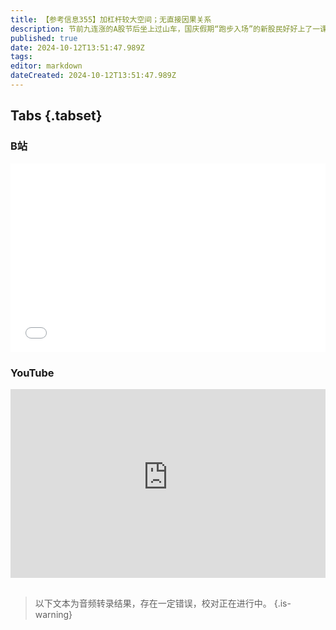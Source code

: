 ```yaml
---
title: 【参考信息355】加杠杆较大空间；无直接因果关系
description: 节前九连涨的A股节后坐上过山车，国庆假期“跑步入场”的新股民好好上了一课。8日发改委没说具体财政刺激金额，今天财政部也没说，但一些明确的增量政策充满想象，比如将出台近年来支持化债力度最大措施，财政部表示中央财政还有较大的举债空间和赤字提升空间。楼市金九没了，但银十开局保住了，西宁烂尾楼业主起诉房管局，官司一赢一输。沈阳又有两条有轨电车线路要停运，六条停了一半。中央编办透露97个人口小县完成机构改革。
published: true
date: 2024-10-12T13:51:47.989Z
tags: 
editor: markdown
dateCreated: 2024-10-12T13:51:47.989Z
---
```


## Tabs {.tabset}
### B站
<div style="position: relative; padding: 30% 45%;">
<iframe style="position: absolute; width: 100%; height: 100%; left: 0; top: 0;" src="//player.bilibili.com/player.html?&bvid=BV1ZV28YBE6Y&page=1&as_wide=1&high_quality=1&danmaku=1&autoplay=0" scrolling="no" border="0" frameborder="no" framespacing="0" allowfullscreen="true"></iframe>
</div>

### YouTube
<div style="position: relative; padding: 30% 45%;">
<iframe style="position: absolute; top: 0; left: 0; width: 100%; height: 100%;" src="https://www.youtube-nocookie.com/embed/YouTubeVID" title="YouTube video player" frameborder="0" allow="accelerometer; autoplay; clipboard-write; encrypted-media; gyroscope; picture-in-picture" allowfullscreen></iframe>
</div>

## 

> 以下文本为音频转录结果，存在一定错误，校对正在进行中。
{.is-warning}


